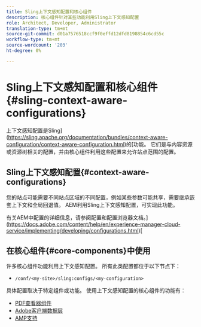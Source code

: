 ```yaml
---
title: Sling上下文感知配置和核心组件
description: 核心组件针对某些功能利用Sling上下文感知配置
role: Architect, Developer, Administrator
translation-type: tm+mt
source-git-commit: d01a7576518ccf9f0effd12dfd8198854c6cd55c
workflow-type: tm+mt
source-wordcount: '203'
ht-degree: 0%

---
```



# Sling上下文感知配置和核心组件{#sling-context-aware-configurations}

上下文感知配置是Sling](https://sling.apache.org/documentation/bundles/context-aware-configuration/context-aware-configuration.html)的[功能。 它们是与内容资源或资源树相关的配置，并由核心组件利用这些配置来允许站点范围的配置。

## Sling上下文感知配置{#context-aware-configurations}

您的站点可能需要不同站点区域的不同配置，例如某些参数可能共享，需要继承嵌套上下文和全局回退值。 AEM利用Sling上下文感知配置，可实现此功能。

有关AEM中配置的详细信息，请参阅配置和配置浏览器文档。](https://docs.adobe.com/content/help/en/experience-manager-cloud-service/implementing/developing/configurations.html)[

## 在核心组件{#core-components}中使用

许多核心组件功能利用上下文感知配置。 所有此类配置都位于以下节点下：

* `/conf/<my-site>/sling:configs/<my-configuration>`

具体配置取决于特定组件或功能。 使用上下文感知配置的核心组件的功能有：

* [PDF查看器组件](https://github.com/adobe/aem-core-wcm-components/tree/master/content/src/content/jcr_root/apps/core/wcm/components/pdfviewer/v1/pdfviewer#context-aware-config)
* [Adobe客户端数据层](/help/developing/data-layer/overview.md#installation-activation)
* [AMP支持](https://github.com/adobe/aem-core-wcm-components/tree/master/extensions/amp)
